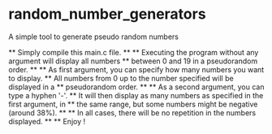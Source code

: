 # random_number_generators
A simple tool to generate pseudo random numbers

**	Simply compile this main.c file.
**
**	Executing the program without any argument will display all numbers
**	between 0 and 19 in a pseudorandom order.
**
**	As first argument, you can specify how many numbers you want to display.
**	All numbers from 0 up to the number specified will be displayed in a
**	pseudorandom order.
**
**	As a second argument, you can type a hyphen '-'.
**	It will then display as many numbers as specified in the first argument, in
**	the same range, but some numbers might be negative (around 38%).
**
**	In all cases, there will be no repetition in the numbers displayed.
**
**	Enjoy !
